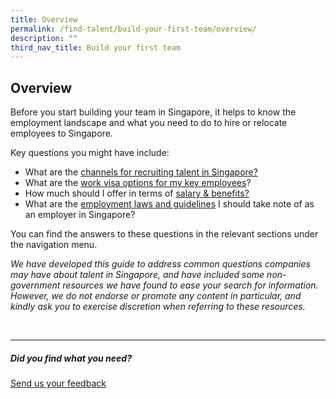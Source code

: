```yaml
---
title: Overview
permalink: /find-talent/build-your-first-team/overview/
description: ""
third_nav_title: Build your first team
---
```

## Overview

Before you start building your team in Singapore, it helps to know the employment landscape and what you need to do to hire or relocate employees to Singapore. <br>

Key questions you might have include:
* What are the [channels for recruiting talent in Singapore?](/build-your-team/build-your-first-team/hiring-in-singapore/) 
* What are the [work visa options for my key employees](/build-your-team/build-your-first-team/work-visas/)?
* How much should I offer in terms of [salary &amp; benefits?](/build-my-team/hire-local-talent/salary-benefits/)
* What are the [employment laws and guidelines]( /build-your-team/build-your-first-team/employment-laws-guidelines/) I should take note of as an employer in Singapore?

You can find the answers to these questions in the relevant sections under the navigation menu.


_We have developed this guide to address common questions companies may have about talent in Singapore, and have included some non-government resources we have found to ease your search for information. However, we do not endorse or promote any content in particular, and kindly ask you to exercise discretion when referring to these resources._

<br>

<hr>

##### Did you find what you need?
[Send us your feedback](https://form.gov.sg/642693623cb98f001239be0d)